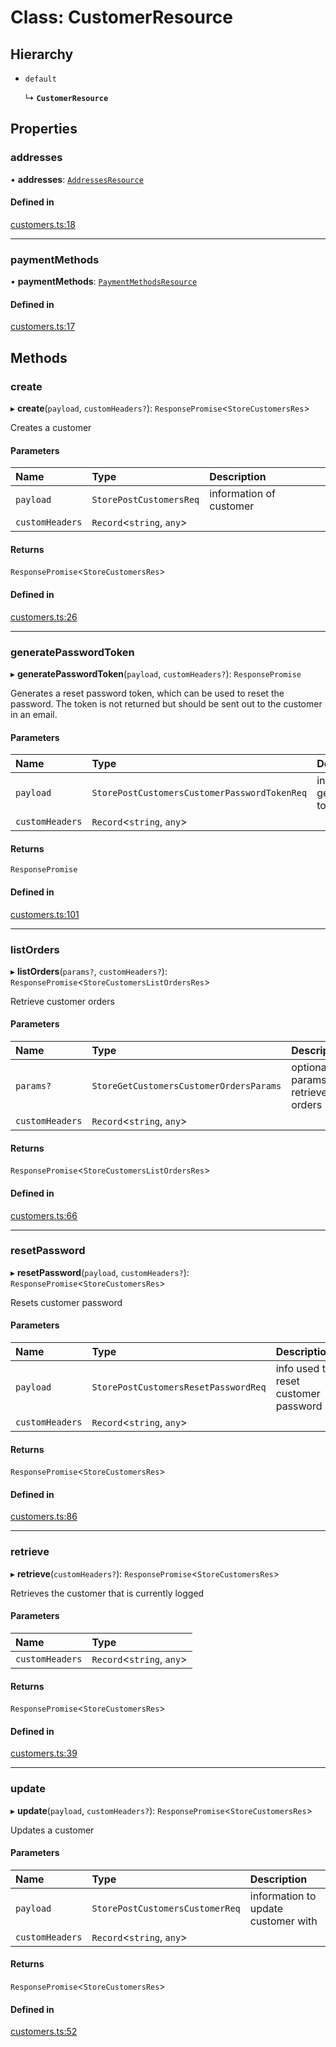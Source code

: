 # Class: CustomerResource

## Hierarchy

- `default`

  ↳ **`CustomerResource`**

## Properties

### addresses

• **addresses**: [`AddressesResource`](AddressesResource.md)

#### Defined in

[customers.ts:18](https://github.com/medusajs/medusa/blob/33df8122b/packages/medusa-js/src/resources/customers.ts#L18)

___

### paymentMethods

• **paymentMethods**: [`PaymentMethodsResource`](PaymentMethodsResource.md)

#### Defined in

[customers.ts:17](https://github.com/medusajs/medusa/blob/33df8122b/packages/medusa-js/src/resources/customers.ts#L17)

## Methods

### create

▸ **create**(`payload`, `customHeaders?`): `ResponsePromise`<`StoreCustomersRes`\>

Creates a customer

#### Parameters

| Name | Type | Description |
| :------ | :------ | :------ |
| `payload` | `StorePostCustomersReq` | information of customer |
| `customHeaders` | `Record`<`string`, `any`\> |  |

#### Returns

`ResponsePromise`<`StoreCustomersRes`\>

#### Defined in

[customers.ts:26](https://github.com/medusajs/medusa/blob/33df8122b/packages/medusa-js/src/resources/customers.ts#L26)

___

### generatePasswordToken

▸ **generatePasswordToken**(`payload`, `customHeaders?`): `ResponsePromise`

Generates a reset password token, which can be used to reset the password.
The token is not returned but should be sent out to the customer in an email.

#### Parameters

| Name | Type | Description |
| :------ | :------ | :------ |
| `payload` | `StorePostCustomersCustomerPasswordTokenReq` | info used to generate token |
| `customHeaders` | `Record`<`string`, `any`\> |  |

#### Returns

`ResponsePromise`

#### Defined in

[customers.ts:101](https://github.com/medusajs/medusa/blob/33df8122b/packages/medusa-js/src/resources/customers.ts#L101)

___

### listOrders

▸ **listOrders**(`params?`, `customHeaders?`): `ResponsePromise`<`StoreCustomersListOrdersRes`\>

Retrieve customer orders

#### Parameters

| Name | Type | Description |
| :------ | :------ | :------ |
| `params?` | `StoreGetCustomersCustomerOrdersParams` | optional params to retrieve orders |
| `customHeaders` | `Record`<`string`, `any`\> |  |

#### Returns

`ResponsePromise`<`StoreCustomersListOrdersRes`\>

#### Defined in

[customers.ts:66](https://github.com/medusajs/medusa/blob/33df8122b/packages/medusa-js/src/resources/customers.ts#L66)

___

### resetPassword

▸ **resetPassword**(`payload`, `customHeaders?`): `ResponsePromise`<`StoreCustomersRes`\>

Resets customer password

#### Parameters

| Name | Type | Description |
| :------ | :------ | :------ |
| `payload` | `StorePostCustomersResetPasswordReq` | info used to reset customer password |
| `customHeaders` | `Record`<`string`, `any`\> |  |

#### Returns

`ResponsePromise`<`StoreCustomersRes`\>

#### Defined in

[customers.ts:86](https://github.com/medusajs/medusa/blob/33df8122b/packages/medusa-js/src/resources/customers.ts#L86)

___

### retrieve

▸ **retrieve**(`customHeaders?`): `ResponsePromise`<`StoreCustomersRes`\>

Retrieves the customer that is currently logged

#### Parameters

| Name | Type |
| :------ | :------ |
| `customHeaders` | `Record`<`string`, `any`\> |

#### Returns

`ResponsePromise`<`StoreCustomersRes`\>

#### Defined in

[customers.ts:39](https://github.com/medusajs/medusa/blob/33df8122b/packages/medusa-js/src/resources/customers.ts#L39)

___

### update

▸ **update**(`payload`, `customHeaders?`): `ResponsePromise`<`StoreCustomersRes`\>

Updates a customer

#### Parameters

| Name | Type | Description |
| :------ | :------ | :------ |
| `payload` | `StorePostCustomersCustomerReq` | information to update customer with |
| `customHeaders` | `Record`<`string`, `any`\> |  |

#### Returns

`ResponsePromise`<`StoreCustomersRes`\>

#### Defined in

[customers.ts:52](https://github.com/medusajs/medusa/blob/33df8122b/packages/medusa-js/src/resources/customers.ts#L52)
